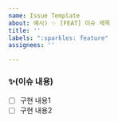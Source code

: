 ```yaml
---
name: Issue Template
about: 예시) ✨ [FEAT] 이슈 제목
title: ''
labels: ":sparkles: feature"
assignees: ''

---
```


### ✨(이슈 내용)
- [ ] 구현 내용1
- [ ] 구현 내용2
